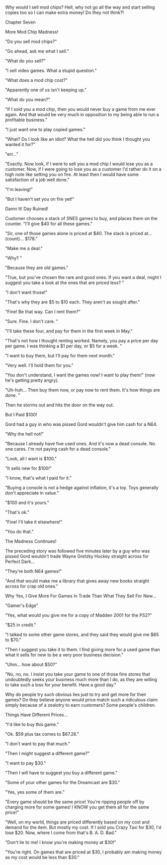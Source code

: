 
 

 

 

 

 

 

 

 

 

 




Why would I sell mod chips?  Hell, why not go all the way and start selling copies too so I can make extra money!  Do they not think?!













Chapter Seven


More Mod Chip Madness!

"Do you sell mod chips?"

"Go ahead, ask me what I sell."

"What do you sell?"

"I sell video games.  What a stupid question."

"What does a mod chip cost?"

"Apparently one of us isn't keeping up."

"What do you mean?"

"If I sold you a mod chip, then you would never buy a game from me ever again.  And that would be very much in opposition to my being able to run a profitable business."

"I just want one to play copied games."

"What?  Do I look like an idiot?  What the hell did you think I thought you wanted it for?"

"err…"

"Exactly.  Now look, if I were to sell you a mod chip I would lose you as a customer.  Now, if I were going to lose you as a customer I'd rather do it on a high note like setting you on fire.  At least then I would have some satisfaction of a job well done."

"I'm leaving!"

"But I haven't set you on fire yet!"



Damn It!  Day Ruined!

Customer chooses a stack of SNES games to buy, and places them on the counter.
"I'll give $40 for all these games." 

"Sir, one of those games alone is priced at $40. The stack is priced at... (count)... $178."

"Make me a deal." 

"Why? "

"Because they are old games." 

"True, but you've chosen the rare and good ones. If you want a deal, might I suggest you take a look at the ones that are priced less? "

"I don't want those!" 

"That's why they are $5 to $10 each. They aren't as sought after." 

"Fine! Be that way. Can I rent them?" 

"Sure. Fine. I don't care. "

"I'll take these four, and pay for them in the first week in May." 

"That's not how I thought renting worked. Namely, you pay a price per day per game. I was thinking a $1 per day, or $5 for a week. "

"I want to buy them, but I'll pay for them next month." 

"Very well. I'll hold them for you."

"You don't understand, I want the games now! I want to play them!" (now he's getting pretty angry). 

"Uh-huh... Then buy them now, or pay now to rent them.  It's how things are done. "

Then he storms out and hits the door on the way out.



But I Paid $100!

Gord had a guy in who was pissed Gord wouldn't give him cash for a N64.

"Why the hell not!"

"Because I already have five used ones.  And it's now a dead console.  No one cares.  I'm not paying cash for a dead console."

"Look, all I want is $100."

"It sells new for $100!"

"I know, that's what I paid for it."

"Buying a console is not a hedge against inflation, it's a toy.  Toys generally don't appreciate in value."

"$100 and it's yours."

"That's ok."

"Fine!  I'll take it elsewhere!"

"You do that."



The Madness Continues!

The preceding story was followed five minutes later by a guy who was pissed Gord wouldn't trade Wayne Gretzky Hockey straight across for Perfect Dark...  

"They're both N64 games!"

"And that would make me a library that gives away new books straight across for crap old ones."


Why Yes, I Give More For Games In Trade Than What They Sell For New...

<Ring>

"Gamer's Edge"

"Yes, what would you give me for a copy of Madden 2001 for the PS2?"

"$25 in credit."

"I talked to some other game stores, and they said they would give me $65 to $70."

"Then I suggest you take it to them.  I find giving more for a used game than what it sells for new to be a very poor business decision."

<long pause>

"Uhm...  how about $50?"

"No, no, no.  I insist you take your game to one of those fine stores that undoubtedly seeks your business much more than I do, as they are willing to take such a loss for your benefit.  Have a good day."

<click>

Why do people try such obvious lies just to try and get more for their games?  Do they believe anyone would price match such a ridiculous claim simply because of a zealotry to earn customers?  Some people's children.

 

Things Have Different Prices...

"I'd like to buy this game."

"Ok.  $59 plus tax comes to $67.26."

"I don't want to pay that much."

"Then I might suggest a different game?"

"I want to pay $30."

"Then I will have to suggest you buy a different game."

"Some of your other games for the Dreamcast are $30."

"Yes, yes some of them are."

"Every game should be the same price!  You're ripping people off by charging more for some games!  I KNOW you get them all for the same price!"

"Well, on my world, things are priced differently based on my cost and demand for the item.  But mostly my cost.  If I sold you Crazy Taxi for $30, I'd lose $20.  Now, where I come from that's B. A. D.  Bad."

"Don't lie to me!  I know you're making money at $30!"

"You're right.  On games that are priced at $30, I probably am making money as my cost would be less than $30."

 
 